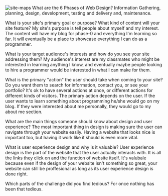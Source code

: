 ![site-maps](/imgs/site-maps.pages)
What are the 6 Phases of Web Design?
Information Gathering, planning, design, development, testing and delivery and, maintenance.

What is your site's primary goal or purpose? What kind of content will your site feature?
My site's purpose is tell people about myself and my interest. The content will have my blog for phase-0 and everything I'm learning so far. It will eventually be a place to showcase everything I can do as a programmer.

What is your target audience's interests and how do you see your site addressing them?
My audience's interest are my classmates who might be interested in learning anything I know, and eventually maybe people looking to hire a programmer would be interested in what I can make for them.

What is the primary "action" the user should take when coming to your site? Do you want them to search for information, contact you, or see your portfolio? It's ok to have several actions at once, or different actions for different kinds of visitors.
The primary action depends on the user. If the user wants to learn something about programming he/she would go on my blog. If they were interested about me personally, they would go to my about me section.

What are the main things someone should know about design and user experience?
The most important thing in design is making sure the user can navigate through your website easily. Having a website that looks nice is important too, but having it work like it should is even more vital.

What is user experience design and why is it valuable?
User experience design is the part of the website that the user actually interacts with. It is all the links they click on and the function of website itself. It's valubale because even if the design of your website isn't something so great, your website can still be proffesional as long as its user experience design is done right.

Which parts of the challenge did you find tedious?
For once nothing has been that tedious.